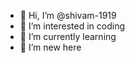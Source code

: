 - 👋 Hi, I’m @shivam-1919
- 👀 I’m interested in coding
- 🌱 I’m currently learning
- 💞️ I’m new here


<!---
shivam-1919/shivam-1919 is a ✨ special ✨ repository because its `README.md` (this file) appears on your GitHub profile.
You can click the Preview link to take a look at your changes.
--->
